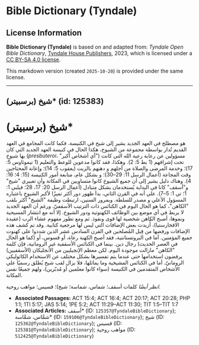 # Bible Dictionary (Tyndale)

## License Information

**Bible Dictionary (Tyndale)** is based on and adapted from: _Tyndale Open Bible Dictionary_, [Tyndale House Publishers](https://tyndaleopenresources.com/), 2023, which is licensed under a [CC BY-SA 4.0 license](https://creativecommons.org/licenses/by-sa/4.0/legalcode.en).

This markdown version (created `2025-10-20`) is provided under the same license.



--------------------------------

## شيخ (برسبيتر)* (id: 125383)

شيخ (برسبيتر)\*
===============

هو مصطلح في العهد الجديد يشير إلى شيخ في الكنيسة. فكما كانت المجامع في العهد القديم تُدار بواسطة مجموعة من الشيوخ، هكذا الحال في كنيسة العهد الجديد التي كان بها شيوخ (*presbuteroi*، "أي أشخاص أكبر") مسؤولين عن رعاية رعية الله التي كانت تحت إشرافهم (1 بط 5: 2). وهكذا، فقد كانوا مدعوين للوعظ والتعليم (1 تيموثاوس 5: 17)؛ وخدمة المرضى والصلاة من أجلهم و دهنهم بالزيت (يعقوب 5: 14)؛ وإعانة المحتاجين وقت المجاعة (أعمال الرسل 11: 29–30)؛ و بشكل عام، متابعة أمور الكنيسة (15: 4؛ 16: 4). وهناك دليل يشير إلى أن جميع الشيوخ كانوا متساويين في المكانة وأن تعبيري "شيخ" و"أسقف" كانا في البداية يُستخدمان بشكل متبادل (أعمال الرسل 20: 17، 28؛ فيلبي 1: 1؛ تي 1: 5–7). علي أنه في القرن الثاني، بدأ ظهور دور أكثر تميزًا لأكبر الشيوخ باعتباره المسؤول الأعلي و مصدر للسلطة. وبمرور السنين، ارتبطت وظيفة "الشيخ" أكثر بلقب "الكاهن"، كما هو الحال اليوم في الكنائس ذات الترتيب الأسقفيّ. ورغم أن العهد الجديد لا يربط في أي موضع بين الوظائف الكهنوتية ودور الشيوخ. إلا أنه مع انتشار المسيحية ونموها، أصبح الكاهن شخصية لها قوى ونفوذ. ثم ومع تطور مفهوم عشاء الرب (عقيدة الافخارستيا)، أُزيدت بعض الإضافات التي ليس لها مرجعية كتابية. وقد تم كشف هذه الإضافات ورفضها من قِبل المُصلحين في القرن السادس عشر الذين شددوا على كهنوت جميع المؤمنين. أما في البروتستانتية، فقد أصبح الكهنة رعاة، أو قسوس، أو (كما هو الحال في العصر الحديث) رجال دين. بينما في الكنائس الأسقفية غير الرومانية، فإن كلمة "الكاهن" مازالت موجودة اليوم. لكن معظم الإنجيليين من الأنجليكان (الأسقفيين) يرفضون استخدامها حتى عندما يتم تفسيرها بشكل مختلف عن الاستخدام الكاثوليكي الرومانيّ. أما في الكنائس المشيخية وما يماثلها، فلا يزال لقب شيخ يُطلق رسميًا علي الأشخاص المتقدمين في الكنيسة (سواء كانوا معلمين أو مُدبّرين)، ولهم جميعًا نفس المكانة.

*انظر أيضًا* كلمات أسقف؛ شماس، شماسة؛ شيخ)؛ قسيس؛ مواهب روحية.

* **Associated Passages:** ACT 15:4; ACT 16:4; ACT 20:17; ACT 20:28; PHP 1:1; 1TI 5:17; JAS 5:14; 1PE 5:2; ACT 11:29–ACT 11:30; TIT 1:5–TIT 1:7
* **Associated Articles:** أسقف* (ID: `125357@TyndaleBibleDictionary`); شمَّاس، شمَّاسة* (ID: `159106@TyndaleBibleDictionary`); شيخ (ID: `125362@TyndaleBibleDictionary`); قسيس (ID: `125381@TyndaleBibleDictionary`); مواهب روحية (ID: `512425@TyndaleBibleDictionary`)

